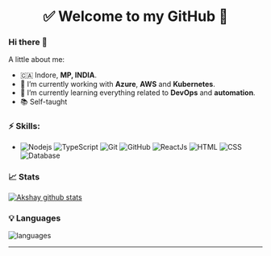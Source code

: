 
<h1 align="center"> 
	✅ Welcome to my GitHub 🚀
</h1>

### Hi there 👋

<!--
**aviinash3/aviinash3** is a ✨ _special_ ✨ repository because its `README.md` (this file) appears on your GitHub profile.
-->

A little about me:

- 🇨🇦  Indore, **MP, INDIA**.
- 🔭  I’m currently working with **Azure**, **AWS** and **Kubernetes**.
- 🌱  I’m currently learning everything related to **DevOps** and **automation**.
- 📚  Self-taught

### ⚡ Skills:
- ![Nodejs](https://img.shields.io/npm/v/npm.svg?logo=nodedotjs) ![TypeScript](https://img.shields.io/badge/-TypeScript-yellowgreen) ![Git](https://img.shields.io/badge/-Git-F05032?&logo=git&logoColor=FFFFFF) ![GitHub](https://img.shields.io/badge/-GitHub-181717?&logo=GitHub&logoColor=FFFFFF)
![ReactJs](https://img.shields.io/badge/-ReactjS-yellowgreen)  ![HTML](https://img.shields.io/npm/v/npm.svg?logo=html)  ![CSS](https://img.shields.io/npm/v/npm.svg?logo=css)  ![Database](https://img.shields.io/npm/v/npm.svg?logo=database)

### 📈 Stats 
 
[![Akshay github stats](https://github-readme-stats.vercel.app/api?username=singh12345akshay&theme=cobalt&show_icons=true)](https://github.com/singh12345akshay/github-readme-stats)

### 💡  Languages 
![languages](https://github-readme-stats.vercel.app/api/top-langs/?username=singh12345akshay&hide=scss&layout=compact&theme=cobalt&title_color=2ED3EA)

<hr>
<!--
[![Linkedin Badge](https://img.shields.io/badge/-LinkedIn-blue?style=flat-square&logo=Linkedin&logoColor=white&link=https://www.linkedin.com/in/aviinashkr/)](https://www.linkedin.com/in/aviinashkr/)
-->

